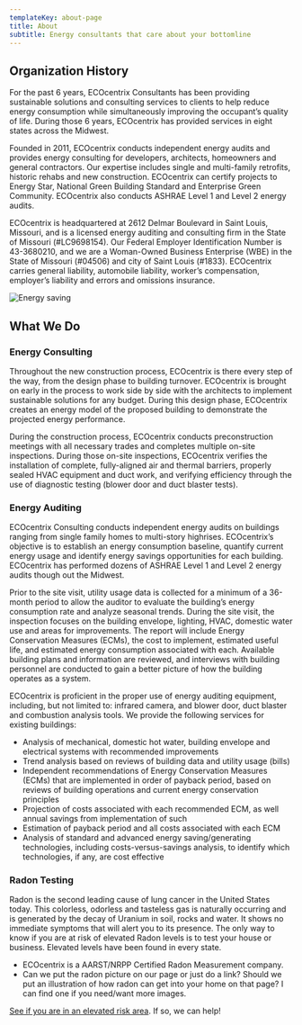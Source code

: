 ```yaml
---
templateKey: about-page
title: About
subtitle: Energy consultants that care about your bottomline
---
```


## Organization History

For the past 6 years, ECOcentrix Consultants has been providing sustainable solutions and consulting services to clients to help reduce energy consumption while simultaneously improving the occupant’s quality of life. During those 6 years, ECOcentrix has provided services in eight states across the Midwest.

Founded in 2011, ECOcentrix conducts independent energy audits and provides energy consulting for developers, architects, homeowners and general contractors. Our expertise includes single and multi-family retrofits, historic rehabs and new construction. ECOcentrix can certify projects to Energy Star, National Green Building Standard and Enterprise Green Community. ECOcentrix also conducts ASHRAE Level 1 and Level 2 energy audits.

ECOcentrix is headquartered at 2612 Delmar Boulevard in Saint Louis, Missouri, and is a licensed energy auditing and consulting firm in the State of Missouri (#LC9698154). Our Federal Employer Identification Number is 43-3680210, and we are a Woman-Owned Business Enterprise (WBE) in the State of Missouri (#04506) and city of Saint Louis (#1833). ECOcentrix carries general liability, automobile liability, worker’s compensation, employer’s liability and errors and omissions insurance.

![Energy saving](/img/energy_saving.png)

## What We Do

### <a name="consulting"></a>Energy Consulting

Throughout the new construction process, ECOcentrix is there every step of the way, from the design phase to building turnover. ECOcentrix is brought on early in the process to work side by side with the architects to implement sustainable solutions for any budget. During this design phase, ECOcentrix creates an energy model of the proposed building to demonstrate the projected energy performance.

During the construction process, ECOcentrix conducts preconstruction meetings with all necessary trades and completes multiple on-site inspections. During those on-site inspections, ECOcentrix verifies the installation of complete, fully-aligned air and thermal barriers, properly sealed HVAC equipment and duct work, and verifying efficiency through the use of diagnostic testing (blower door and duct blaster tests).

### <a name="auditing"></a>Energy Auditing

ECOcentrix Consulting conducts independent energy audits on buildings ranging from single family homes to multi-story highrises. ECOcentrix’s objective is to establish an energy consumption baseline, quantify current energy usage and identify energy savings opportunities for each building. ECOcentrix has performed dozens of ASHRAE Level 1 and Level 2 energy audits though out the Midwest.

Prior to the site visit, utility usage data is collected for a minimum of a 36-month period to allow the auditor to evaluate the building’s energy consumption rate and analyze seasonal trends. During the site visit, the inspection focuses on the building envelope, lighting, HVAC, domestic water use and areas for improvements. The report will include Energy Conservation Measures (ECMs), the cost to implement, estimated useful life, and estimated energy consumption associated with each. Available building plans and information are reviewed, and interviews with building personnel are conducted to gain a better picture of how the building operates as a system.

ECOcentrix is proficient in the proper use of energy auditing equipment, including, but not limited to: infrared camera, and blower door, duct blaster and combustion analysis tools. We provide the following services for existing buildings:

  - Analysis of mechanical, domestic hot water, building envelope and electrical systems with recommended improvements
  - Trend analysis based on reviews of building data and utility usage (bills)
  - Independent recommendations of Energy Conservation Measures (ECMs) that are implemented in order of payback period, based on reviews of building operations and current energy conservation principles
  - Projection of costs associated with each recommended ECM, as well annual savings from implementation of such
  - Estimation of payback period and all costs associated with each ECM
  - Analysis of standard and advanced energy saving/generating technologies, including costs-versus-savings analysis, to identify which technologies, if any, are cost effective

### <a name="radon"></a>Radon Testing

Radon is the second leading cause of lung cancer in the United States today. This colorless, odorless and tasteless gas is naturally occurring and is generated by the decay of Uranium in soil, rocks and water. It shows no immediate symptoms that will alert you to its presence. The only way to know if you are at risk of elevated Radon levels is to test your house or business. Elevated levels have been found in every state.

  - ECOcentrix is a AARST/NRPP Certified Radon Measurement company.
  - Can we put the radon picture on our page or just do a link? Should we put an illustration of how radon can get into your home on that page? I can find one if you need/want more images.
  
[See if you are in an elevated risk area](http://www.radon.com/maps/). If so, we can help!
